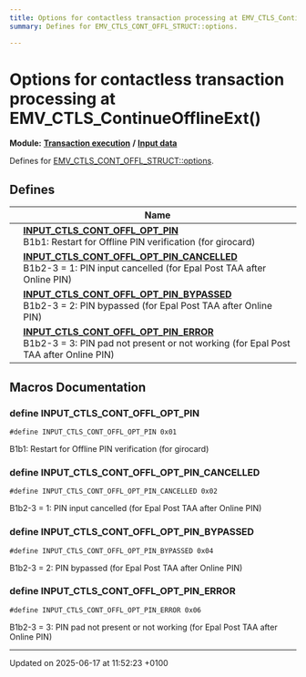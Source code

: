 ```yaml
---
title: Options for contactless transaction processing at EMV_CTLS_ContinueOfflineExt()
summary: Defines for EMV_CTLS_CONT_OFFL_STRUCT::options. 

---
```


# Options for contactless transaction processing at EMV_CTLS_ContinueOfflineExt()

**Module:** **[Transaction execution](group___a_d_k___t_r_x___e_x_e_c.md)** **/** **[Input data](group___d_e_f___f_l_o_w___i_n_p_u_t.md)**

Defines for [EMV_CTLS_CONT_OFFL_STRUCT::options](struct_e_m_v___c_t_l_s___c_o_n_t___o_f_f_l___s_t_r_u_c_t.md#variable-options). 

## Defines

|                | Name           |
| -------------- | -------------- |
|  | **[INPUT_CTLS_CONT_OFFL_OPT_PIN](group___c_l___c_o_n_t___o_f_f_l___o_p_t_i_o_n_s.md#define-input-ctls-cont-offl-opt-pin)** <br>B1b1: Restart for Offline PIN verification (for girocard)  |
|  | **[INPUT_CTLS_CONT_OFFL_OPT_PIN_CANCELLED](group___c_l___c_o_n_t___o_f_f_l___o_p_t_i_o_n_s.md#define-input-ctls-cont-offl-opt-pin-cancelled)** <br>B1b2-3 = 1: PIN input cancelled (for Epal Post TAA after Online PIN)  |
|  | **[INPUT_CTLS_CONT_OFFL_OPT_PIN_BYPASSED](group___c_l___c_o_n_t___o_f_f_l___o_p_t_i_o_n_s.md#define-input-ctls-cont-offl-opt-pin-bypassed)** <br>B1b2-3 = 2: PIN bypassed (for Epal Post TAA after Online PIN)  |
|  | **[INPUT_CTLS_CONT_OFFL_OPT_PIN_ERROR](group___c_l___c_o_n_t___o_f_f_l___o_p_t_i_o_n_s.md#define-input-ctls-cont-offl-opt-pin-error)** <br>B1b2-3 = 3: PIN pad not present or not working (for Epal Post TAA after Online PIN)  |




## Macros Documentation

### define INPUT_CTLS_CONT_OFFL_OPT_PIN

```
#define INPUT_CTLS_CONT_OFFL_OPT_PIN 0x01
```

B1b1: Restart for Offline PIN verification (for girocard) 

### define INPUT_CTLS_CONT_OFFL_OPT_PIN_CANCELLED

```
#define INPUT_CTLS_CONT_OFFL_OPT_PIN_CANCELLED 0x02
```

B1b2-3 = 1: PIN input cancelled (for Epal Post TAA after Online PIN) 

### define INPUT_CTLS_CONT_OFFL_OPT_PIN_BYPASSED

```
#define INPUT_CTLS_CONT_OFFL_OPT_PIN_BYPASSED 0x04
```

B1b2-3 = 2: PIN bypassed (for Epal Post TAA after Online PIN) 

### define INPUT_CTLS_CONT_OFFL_OPT_PIN_ERROR

```
#define INPUT_CTLS_CONT_OFFL_OPT_PIN_ERROR 0x06
```

B1b2-3 = 3: PIN pad not present or not working (for Epal Post TAA after Online PIN) 



-------------------------------

Updated on 2025-06-17 at 11:52:23 +0100